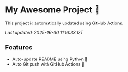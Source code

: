 # My Awesome Project 🚀

This project is automatically updated using GitHub Actions.

_Last updated: 2025-06-30 11:16:33 IST_

## Features
- Auto-update README using Python 🐍
- Auto Git push with GitHub Actions 🤖
